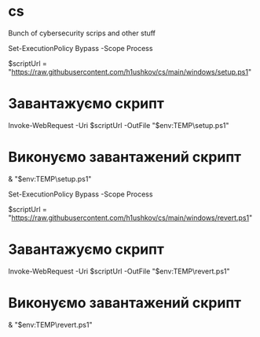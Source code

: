 # cs
Bunch of cybersecurity scrips and other stuff

Set-ExecutionPolicy Bypass -Scope Process

$scriptUrl = "https://raw.githubusercontent.com/h1ushkov/cs/main/windows/setup.ps1"

# Завантажуємо скрипт
Invoke-WebRequest -Uri $scriptUrl -OutFile "$env:TEMP\setup.ps1"

# Виконуємо завантажений скрипт
& "$env:TEMP\setup.ps1"


Set-ExecutionPolicy Bypass -Scope Process

$scriptUrl = "https://raw.githubusercontent.com/h1ushkov/cs/main/windows/revert.ps1"

# Завантажуємо скрипт
Invoke-WebRequest -Uri $scriptUrl -OutFile "$env:TEMP\revert.ps1"

# Виконуємо завантажений скрипт
& "$env:TEMP\revert.ps1"
